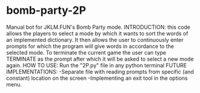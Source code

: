 # bomb-party-2P
Manual bot for JKLM.FUN's Bomb Party mode.
INTRODUCTION:
this code allows the players to select a mode by which it wants to sort the words of an implemented dictionary. It then allows the user to continuously enter prompts for which the program will give words in accordance to the selected mode. To terminate the current game the user can type TERMINATE as the prompt after which it will be asked to select a new mode again.
HOW TO USE:
Run the "2P.py" file in any python terminal
FUTURE IMPLEMENTATIONS:
-Separate file with reading prompts from specific (and constant) location on the screen
-Implementing an exit tool in the options menu.

